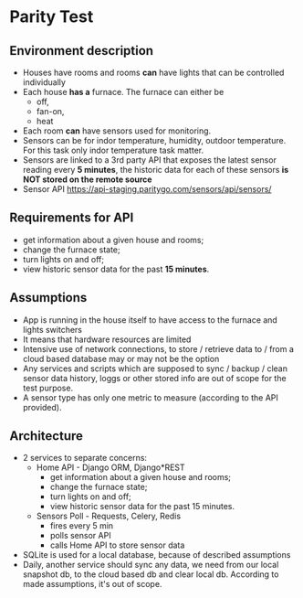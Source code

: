 # Parity Test

## Environment description

* Houses have rooms and rooms __can__ have lights that can be controlled individually
* Each house __has a__ furnace. The furnace can either be
  * off,
  * fan-on,
  * heat
* Each room __can__ have sensors used for monitoring.
* Sensors can be for indor temperature, humidity, outdoor temperature.
 For this task only indor temperature task matter.
* Sensors are linked to a 3rd party API that exposes the latest sensor reading every __5 minutes__,
 the historic data for each of these sensors __is NOT stored on the remote source__
* Sensor API <https://api-staging.paritygo.com/sensors/api/sensors/>

## Requirements for API

* get information about a given house and rooms;
* change the furnace state;
* turn lights on and off;
* view historic sensor data for the past __15 minutes__.

## Assumptions

* App is running in the house itself to have access to the furnace and lights switchers
* It means that hardware resources are limited
* Intensive use of network connections, to store / retrieve data to / from a cloud based database
may or may not be the option
* Any services and scripts which are supposed to sync / backup / clean sensor data history, loggs or
 other stored info are out of scope for the test purpose.
* A sensor type has only one metric to measure (according to the API provided).

## Architecture

* 2 services to separate concerns:
  * Home API - Django ORM, Django*REST
    * get information about a given house and rooms;
    * change the furnace state;
    * turn lights on and off;
    * view historic sensor data for the past 15 minutes.
  * Sensors Poll - Requests, Celery, Redis
    * fires every 5 min
    * polls sensor API
    * calls Home API to store sensor data
* SQLite is used for a local database, because of described assumptions
* Daily, another service should sync any data, we need from our local snapshot db, to the cloud
 based db and clear local db. According to made assumptions, it's out of scope.
